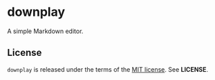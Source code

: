 downplay
========
A simple Markdown editor.

License
-------
`downplay` is released under the terms of the
[MIT license](http://tldrlegal.com/license/mit-license). See **LICENSE**.
